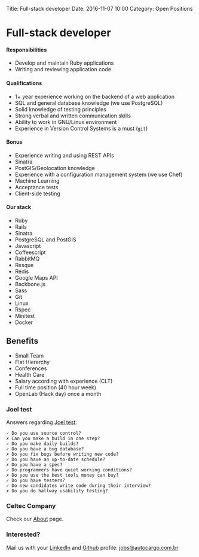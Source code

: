 Title: Full-stack developer
Date: 2016-11-07 10:00
Category: Open Positions

# Full-stack developer

#### Responsibilities

* Develop and maintain Ruby applications
* Writing and reviewing application code

#### Qualifications

* 1+ year experience working on the backend of a web application
* SQL and general database knowledge (we use PostgreSQL)
* Solid knowledge of testing principles
* Strong verbal and written communication skills
* Ability to work in GNU/Linux environment
* Experience in Version Control Systems is a must (`git`)

#### Bonus

* Experience writing and using REST APIs
* Sinatra
* PostGIS/Geolocation knowledge
* Experience with a configuration management system (we use Chef)
* Machine Learning
* Acceptance tests
* Client-side testing

#### Our stack

* Ruby
* Rails
* Sinatra
* PostgreSQL and PostGIS
* Javascript
* Coffeescript
* RabbitMQ
* Resque
* Redis
* Google Maps API
* Backbone.js
* Sass
* Git
* Linux
* Rspec
* Minitest
* Docker

## Benefits

* Small Team
* Flat Hierarchy
* Conferences
* Health Care
* Salary according with experience (CLT)
* Full time position (40 hour week)
* OpenLab (Hack day) once a month

### Joel test

Answers regarding [Joel test](http://www.joelonsoftware.com/articles/fog0000000043.html):

```
✓ Do you use source control?
✗ Can you make a build in one step?
✓ Do you make daily builds?
✓ Do you have a bug database?
✗ Do you fix bugs before writing new code?
✓ Do you have an up-to-date schedule?
✗ Do you have a spec?
✓ Do programmers have quiet working conditions?
✗ Do you use the best tools money can buy?
✓ Do you have testers?
✓ Do new candidates write code during their interview?
✗ Do you do hallway usability testing?
```

### Celtec Company

Check our [About](/about.html) page.

### Interested?

Mail us with your [LinkedIn](https://linkedin.com) and [Github](https://github.com) profile: [jobs@autocargo.com.br](mailto:jobs@autocargo.com.br)

